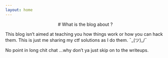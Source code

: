 ```yaml
---
layout: home
---
```

<center># What is the blog about ?</center>

This blog isn’t aimed at teaching you how things work or how you can hack them. This is just me sharing my ctf solutions as I do them.
¯\_(ツ)_/¯

No point in long chit chat …why don’t ya just skip on to the writeups.